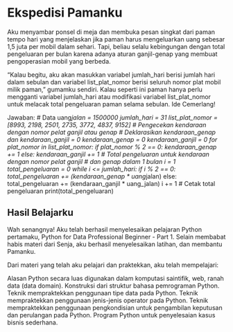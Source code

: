 # Ekspedisi Pamanku

Aku menyambar ponsel di meja dan membuka pesan singkat dari paman tempo hari yang menjelaskan jika paman harus mengeluarkan uang sebesar 1,5 juta per mobil dalam sehari. Tapi, beliau selalu kebingungan dengan total pengeluaran per bulan karena adanya aturan ganjil-genap yang membuat pengoperasian mobil yang berbeda.

“Kalau begitu, aku akan masukkan variabel jumlah_hari berisi jumlah hari dalam sebulan dan variabel list_plat_nomor berisi seluruh nomor plat mobil milik paman,” gumamku sendiri. Kalau seperti ini paman hanya perlu mengganti variabel jumlah_hari atau modifikasi variabel list_plat_nomor untuk melacak total pengeluaran paman selama sebulan. Ide Cemerlang!

Jawaban:
\# Data
uang*jalan = 1500000
jumlah_hari = 31
list_plat_nomor = [8993, 2198, 2501, 2735, 3772, 4837, 9152]
\# Pengecekan kendaraan dengan nomor pelat ganjil atau genap
\# Deklarasikan kendaraan_genap dan kendaraan_ganjil = 0
kendaraan_genap = 0
kendaraan_ganjil = 0
for plat_nomor in list_plat_nomor:
if plat_nomor % 2 == 0:
kendaraan_genap += 1
else:
kendaraan_ganjil += 1
\# Total pengeluaran untuk kendaraan dengan nomor pelat ganjil
\# dan genap dalam 1 bulan
i = 1
total_pengeluaran = 0
while i <= jumlah_hari:
if i % 2 == 0:
total_pengeluaran += (kendaraan_genap * uang*jalan)
else:
total_pengeluaran += (kendaraan_ganjil * uang_jalan)
i += 1
\# Cetak total pengeluaran
print(total_pengeluaran)

## Hasil Belajarku

Wah senangnya! Aku telah berhasil menyelesaikan pelajaran Python pertamaku, Python for Data Professional Beginner - Part 1.
Selain membabat habis materi dari Senja, aku berhasil menyelesaikan latihan, dan membantu Pamanku.

Dari materi yang telah aku pelajari dan praktekkan, aku telah mempelajari:

Alasan Python secara luas digunakan dalam komputasi saintifik, web, ranah data (data domain).
Konstruksi dari struktur bahasa pemrograman Python.
Teknik mempraktekkan penggunaan tipe data pada Python.
Teknik mempraktekkan penggunaan jenis-jenis operator pada Python.
Teknik mempraktekkan penggunaan pengkondisian untuk pengambilan keputusan dan perulangan pada Python.
Program Python untuk penyelesaian kasus bisnis sederhana.
